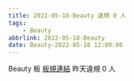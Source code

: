 ```yaml
---
title: 2022-05-18-Beauty 違規 0 人
tags:
    - Beauty
abbrlink: 2022-05-18-Beauty
date: Beauty-2022-05-18 12:00:00
---
```

Beauty 板 [板規連結](https://www.ptt.cc/bbs/Beauty/M.1630069980.A.84B.html)
昨天違規 0 人
